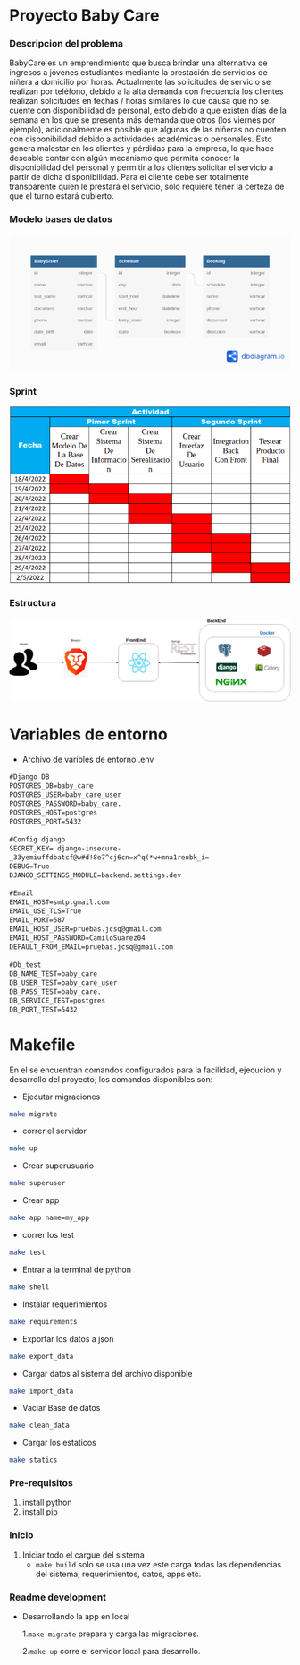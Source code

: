 # Proyecto Baby Care

### Descripcion del problema

BabyCare es un emprendimiento que busca brindar una alternativa de ingresos a jóvenes estudiantes mediante la prestación de servicios de niñera a domicilio por horas.
Actualmente las solicitudes de servicio se realizan por teléfono, debido a la alta demanda con frecuencia los clientes realizan solicitudes en fechas / horas similares lo que causa que no se cuente con disponibilidad de personal, esto debido a que existen días de la semana en los que se presenta más demanda que otros (los viernes por ejemplo), adicionalmente es posible que algunas de las niñeras no cuenten con disponibilidad debido a actividades académicas o personales.
Esto genera malestar en los clientes y pérdidas para la empresa, lo que hace deseable contar con algún mecanismo que permita conocer la disponibilidad del personal y permitir a los clientes solicitar el servicio a partir de dicha disponibilidad. Para el cliente debe ser totalmente transparente quien le prestará el servicio, solo requiere tener la certeza de que el turno estará cubierto. 

### Modelo bases de datos

![Image text](doc/babycare.png)

### Sprint

![Image text](doc/sprint.png)


### Estructura

![Image text](doc/estructura.jpg)


# Variables de entorno
* Archivo de varibles de entorno .env
```
#Django DB
POSTGRES_DB=baby_care
POSTGRES_USER=baby_care_user
POSTGRES_PASSWORD=baby_care.
POSTGRES_HOST=postgres
POSTGRES_PORT=5432

#Config django
SECRET_KEY= django-insecure-_33yemiuffdbatcf@w#d!8e7^cj6cn=x^q(*w+mna1reubk_i=
DEBUG=True
DJANGO_SETTINGS_MODULE=backend.settings.dev

#Email
EMAIL_HOST=smtp.gmail.com
EMAIL_USE_TLS=True
EMAIL_PORT=587
EMAIL_HOST_USER=pruebas.jcsq@gmail.com
EMAIL_HOST_PASSWORD=CamiloSuarez04
DEFAULT_FROM_EMAIL=pruebas.jcsq@gmail.com

#Db_test
DB_NAME_TEST=baby_care
DB_USER_TEST=baby_care_user
DB_PASS_TEST=baby_care.
DB_SERVICE_TEST=postgres
DB_PORT_TEST=5432

```
# Makefile
En el se encuentran comandos configurados para la facilidad, 
ejecucion y desarrollo del proyecto; los comandos 
disponibles son:


* Ejecutar migraciones
``` bash
make migrate
```
* correr el servidor
``` bash
make up
```
* Crear superusuario
``` bash
make superuser
```
* Crear app
``` bash
make app name=my_app
```
* correr los test
``` bash
make test
```
* Entrar a la terminal de python
``` bash
make shell
```
* Instalar requerimientos
``` bash
make requirements
```
* Exportar los datos a json
``` bash
make export_data
```
* Cargar datos al sistema del archivo disponible
``` bash
make import_data
```
* Vaciar Base de datos
``` bash
make clean_data
```

* Cargar los estaticos
``` bash
make statics
```
### Pre-requisitos
1. install python
2. install pip

### inicio 



1. Iniciar todo el cargue del sistema
   * `make build` solo se usa una vez este carga todas
   las dependencias del sistema, requerimientos, datos, apps
     etc.
  
### Readme development
* Desarrollando la app en local

  1.`make migrate` prepara y carga las migraciones.
       
  2.`make up` corre el servidor local para desarrollo.
    
